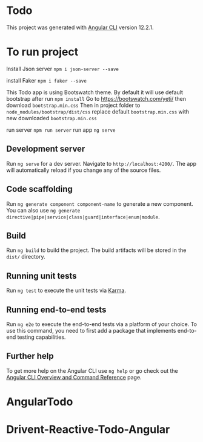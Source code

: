 # Todo

This project was generated with [Angular CLI](https://github.com/angular/angular-cli) version 12.2.1.

# To run project

Install Json server
`npm i json-server --save`

install Faker
`npm i faker --save`

This Todo app is using Bootswatch theme. By default it will use default bootstrap after run `npm install`
Go to https://bootswatch.com/yeti/ then download `bootstrap.min.css`
Then in project folder to `node_modules/bootstrap/dist/css` 
replace default `bootstrap.min.css` with new downloaded `bootstrap.min.css`

run server
`npm run server`
run app 
`ng serve`

## Development server

Run `ng serve` for a dev server. Navigate to `http://localhost:4200/`. The app will automatically reload if you change any of the source files.

## Code scaffolding

Run `ng generate component component-name` to generate a new component. You can also use `ng generate directive|pipe|service|class|guard|interface|enum|module`.

## Build

Run `ng build` to build the project. The build artifacts will be stored in the `dist/` directory.

## Running unit tests

Run `ng test` to execute the unit tests via [Karma](https://karma-runner.github.io).

## Running end-to-end tests

Run `ng e2e` to execute the end-to-end tests via a platform of your choice. To use this command, you need to first add a package that implements end-to-end testing capabilities.

## Further help

To get more help on the Angular CLI use `ng help` or go check out the [Angular CLI Overview and Command Reference](https://angular.io/cli) page.
# AngularTodo

# Drivent-Reactive-Todo-Angular
